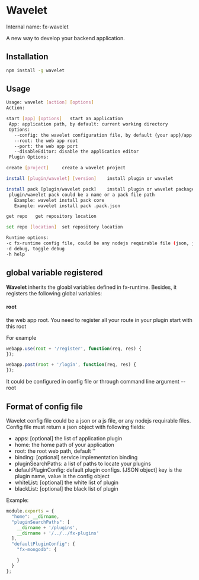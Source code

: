 # Wavelet

Internal name: fx-wavelet

A new way to develop your backend application.

## Installation
``````` sh
npm install -g wavelet
```````

## Usage

````` sh
Usage: wavelet [action] [options]
Action:

start [app] [options]   start an application
 App: application path, by default: current working directory
 Options:
   --config: the wavelet configuration file, by default {your app}/app.js
   --root: the web app root
   --port: the web app port
   --disableEditor: disable the application editor
 Plugin Options:

create [project]     create a wavelet project

install [plugin/wavelet] [version]    install plugin or wavelet

install pack [plugin/wavelet pack]    install plugin or wavelet package
 plugin/wavelet pack could be a name or a pack file path
   Example: wavelet install pack core
   Example: wavelet install pack .pack.json

get repo   get repository location

set repo [location]  set repository location

Runtime options:
-c fx-runtime config file, could be any nodejs requirable file (json, js etc. By defaut: ./config.js)
-d debug, toggle debug
-h help
`````


## global variable registered
**Wavelet** inherits the gloabl variables defined in fx-runtime. Besides, it registers the following global variables:

#### root
the web app root. You need to register all your route in your plugin start with this root

For example
``````javascript
webapp.use(root + '/register', function(req, res) {
});

webapp.post(root + '/login', function(req, res) {
});
``````
It could be configured in config file or through command line argument --root


## Format of config file
Wavelet config file could be a json or a js file, or any nodejs requirable files.
Config file must return a json object with following fields:

- apps: [optional] the list of application plugin
- home: the home path of your application
- root: the root web path, default ''
- binding: [optional] service implementation binding
- pluginSearchPaths: a list of paths to locate your plugins
- defaultPluginConfig: default plugin configs. [JSON object] key is the plugin name, value is the config object
- whiteList: [optional] the white list of plugin
- blackList: [optional] the black list of plugin

Example:
````` javascript
module.exports = {
  "home": __dirname,
  "pluginSearchPaths": [
    __dirname + '/plugins',
    __dirname + '/../../fx-plugins'
  ],
  "defaultPluginConfig": {
    "fx-mongodb": {

    }
  }
};
`````


